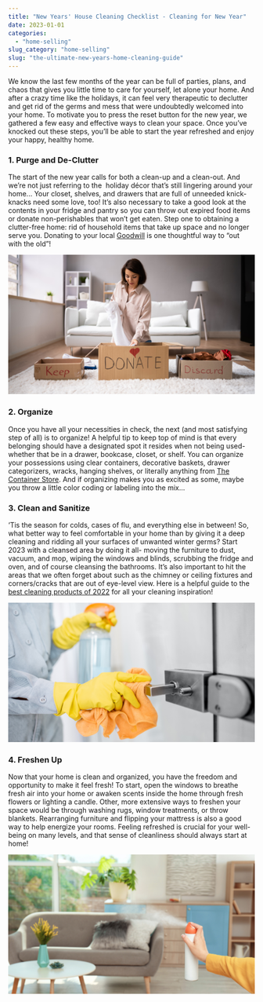 ```yaml
---
title: "New Years' House Cleaning Checklist - Cleaning for New Year"
date: 2023-01-01
categories: 
  - "home-selling"
slug_category: "home-selling"
slug: "the-ultimate-new-years-home-cleaning-guide"
---
```


We know the last few months of the year can be full of parties, plans, and chaos that gives you little time to care for yourself, let alone your home. And after a crazy time like the holidays, it can feel very therapeutic to declutter and get rid of the germs and mess that were undoubtedly welcomed into your home. To motivate you to press the reset button for the new year, we gathered a few easy and effective ways to clean your space. Once you’ve knocked out these steps, you’ll be able to start the year refreshed and enjoy your happy, healthy home.   

### **1\. Purge and De-Clutter**   

The start of the new year calls for both a clean-up and a clean-out. And we’re not just referring to the  holiday décor that’s still lingering around your home... Your closet, shelves, and drawers that are full of unneeded knick-knacks need some love, too! It’s also necessary to take a good look at the contents in your fridge and pantry so you can throw out expired food items or donate non-perishables that won’t get eaten. Step one to obtaining a clutter-free home: rid of household items that take up space and no longer serve you. Donating to your local [Goodwill](https://www.goodwill.org/) is one thoughtful way to “out with the old”!   

![](../images/posts/2-1-1024x577.png)

### **2\. Organize**

Once you have all your necessities in check, the next (and most satisfying step of all) is to organize! A helpful tip to keep top of mind is that every belonging should have a designated spot it resides when not being used- whether that be in a drawer, bookcase, closet, or shelf. You can organize your possessions using clear containers, decorative baskets, drawer categorizers, wracks, hanging shelves, or literally anything from [The Container Store](https://www.containerstore.com/welcome.htm). And if organizing makes you as excited as some, maybe you throw a little color coding or labeling into the mix...  

### **3\. Clean and Sanitize**

‘Tis the season for colds, cases of flu, and everything else in between! So, what better way to feel comfortable in your home than by giving it a deep cleaning and ridding all your surfaces of unwanted winter germs? Start 2023 with a cleansed area by doing it all- moving the furniture to dust, vacuum, and mop, wiping the windows and blinds, scrubbing the fridge and oven, and of course cleansing the bathrooms. It’s also important to hit the areas that we often forget about such as the chimney or ceiling fixtures and corners/cracks that are out of eye-level view. Here is a helpful guide to the [best cleaning products of 2022](https://www.purewow.com/home/best-cleaning-products) for all your cleaning inspiration!  

![](../images/posts/3-1-1024x577.png)

### **4\. Freshen Up** 

Now that your home is clean and organized, you have the freedom and opportunity to make it feel fresh! To start, open the windows to breathe fresh air into your home or awaken scents inside the home through fresh flowers or lighting a candle. Other, more extensive ways to freshen your space would be through washing rugs, window treatments, or throw blankets. Rearranging furniture and flipping your mattress is also a good way to help energize your rooms. Feeling refreshed is crucial for your well-being on many levels, and that sense of cleanliness should always start at home! 

![](../images/posts/4-3-1024x577.png)
